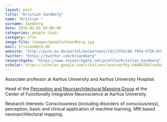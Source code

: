```yaml
---
layout: post
title: "Kristian Sandberg"
name: "Kristian "
surname: Sandberg
date: 2018-03-01 09:00:00
categories: people chair
category: cfin
image-file: /images/people/ksandberg.jpg
mail: krissand@rm.dk
website: "http://pure.au.dk/portal/en/persons/id(c3f61c86-7954-4726-87ed-813942f07dbb).html"
twitter: "https://twitter.com/krsandberg"
researchgate: "https://www.researchgate.net/profile/Kristian_Sandberg"
scholar: https://scholar.google.com/citations?user=qrF6y-kAAAAJ&hl=en&oi=ao
---
```


Associate professor at Aarhus University and Aarhus University Hospital.

Head of the [Perception and Neuroarchitectural Mapping Group](http://cfin.au.dk/cfinmindlab-labs-research-groups/perception-and-neuroarchitectural-mapping-group/) at the Center of Functionally Integrative Neuroscience at Aarhus University.

Research interests: Consciousness (including disorders of consciousness), perception, basic and clinical application of machine learning, MRI based neuroarchitectural mapping.
